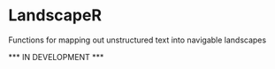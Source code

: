 # LandscapeR

Functions for mapping out unstructured text into navigable landscapes

*** IN DEVELOPMENT ***

